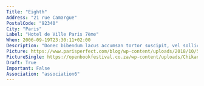 ```yaml
---
Title: "Eighth"
Address: "21 rue Camargue"
PostalCode: "92340"
City: "Paris"
Label: "Hotel de Ville Paris 7ème"
When: 2006-09-19T23:30:11+02:00
Description: "Donec bibendum lacus accumsan tortor suscipit, vel sollicitudin velit eleifend. Etiam convallis tempus tempor."
Picture: https://www.parisperfect.com/blog/wp-content/uploads/2018/10/5-Places-to-see-Fall-Foliage-in-Paris-by-Paris-Perfect3.jpg
PictureSingle: https://openbookfestival.co.za/wp-content/uploads/Chikane-Breaking-a-Rainbow-300x500.jpg
Draft: True
Important: False
Association: "association6"
---
```

